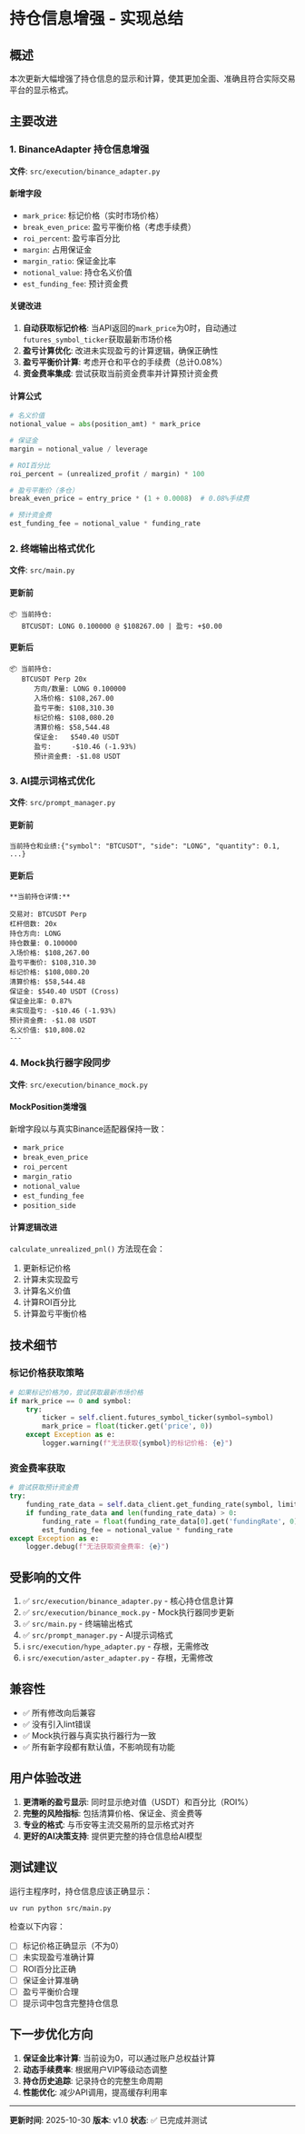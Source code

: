 # 持仓信息增强 - 实现总结

## 概述

本次更新大幅增强了持仓信息的显示和计算，使其更加全面、准确且符合实际交易平台的显示格式。

## 主要改进

### 1. BinanceAdapter 持仓信息增强

**文件**: `src/execution/binance_adapter.py`

#### 新增字段
- `mark_price`: 标记价格（实时市场价格）
- `break_even_price`: 盈亏平衡价格（考虑手续费）
- `roi_percent`: 盈亏率百分比
- `margin`: 占用保证金
- `margin_ratio`: 保证金比率
- `notional_value`: 持仓名义价值
- `est_funding_fee`: 预计资金费

#### 关键改进
1. **自动获取标记价格**: 当API返回的`mark_price`为0时，自动通过`futures_symbol_ticker`获取最新市场价格
2. **盈亏计算优化**: 改进未实现盈亏的计算逻辑，确保正确性
3. **盈亏平衡价计算**: 考虑开仓和平仓的手续费（总计0.08%）
4. **资金费率集成**: 尝试获取当前资金费率并计算预计资金费

#### 计算公式

```python
# 名义价值
notional_value = abs(position_amt) * mark_price

# 保证金
margin = notional_value / leverage

# ROI百分比
roi_percent = (unrealized_profit / margin) * 100

# 盈亏平衡价（多仓）
break_even_price = entry_price * (1 + 0.0008)  # 0.08%手续费

# 预计资金费
est_funding_fee = notional_value * funding_rate
```

### 2. 终端输出格式优化

**文件**: `src/main.py`

#### 更新前
```
📦 当前持仓:
   BTCUSDT: LONG 0.100000 @ $108267.00 | 盈亏: +$0.00
```

#### 更新后
```
📦 当前持仓:
   BTCUSDT Perp 20x
      方向/数量: LONG 0.100000
      入场价格: $108,267.00
      盈亏平衡: $108,310.30
      标记价格: $108,080.20
      清算价格: $58,544.48
      保证金:   $540.40 USDT
      盈亏:     -$10.46 (-1.93%)
      预计资金费: -$1.08 USDT
```

### 3. AI提示词格式优化

**文件**: `src/prompt_manager.py`

#### 更新前
```
当前持仓和业绩:{"symbol": "BTCUSDT", "side": "LONG", "quantity": 0.1, ...}
```

#### 更新后
```
**当前持仓详情:**

交易对: BTCUSDT Perp
杠杆倍数: 20x
持仓方向: LONG
持仓数量: 0.100000
入场价格: $108,267.00
盈亏平衡价: $108,310.30
标记价格: $108,080.20
清算价格: $58,544.48
保证金: $540.40 USDT (Cross)
保证金比率: 0.87%
未实现盈亏: -$10.46 (-1.93%)
预计资金费: -$1.08 USDT
名义价值: $10,808.02
---
```

### 4. Mock执行器字段同步

**文件**: `src/execution/binance_mock.py`

#### MockPosition类增强
新增字段以与真实Binance适配器保持一致：
- `mark_price`
- `break_even_price`
- `roi_percent`
- `margin_ratio`
- `notional_value`
- `est_funding_fee`
- `position_side`

#### 计算逻辑改进
`calculate_unrealized_pnl()` 方法现在会：
1. 更新标记价格
2. 计算未实现盈亏
3. 计算名义价值
4. 计算ROI百分比
5. 计算盈亏平衡价格

## 技术细节

### 标记价格获取策略
```python
# 如果标记价格为0，尝试获取最新市场价格
if mark_price == 0 and symbol:
    try:
        ticker = self.client.futures_symbol_ticker(symbol=symbol)
        mark_price = float(ticker.get('price', 0))
    except Exception as e:
        logger.warning(f"无法获取{symbol}的标记价格: {e}")
```

### 资金费率获取
```python
# 尝试获取预计资金费
try:
    funding_rate_data = self.data_client.get_funding_rate(symbol, limit=1)
    if funding_rate_data and len(funding_rate_data) > 0:
        funding_rate = float(funding_rate_data[0].get('fundingRate', 0))
        est_funding_fee = notional_value * funding_rate
except Exception as e:
    logger.debug(f"无法获取资金费率: {e}")
```

## 受影响的文件

1. ✅ `src/execution/binance_adapter.py` - 核心持仓信息计算
2. ✅ `src/execution/binance_mock.py` - Mock执行器同步更新
3. ✅ `src/main.py` - 终端输出格式
4. ✅ `src/prompt_manager.py` - AI提示词格式
5. ℹ️ `src/execution/hype_adapter.py` - 存根，无需修改
6. ℹ️ `src/execution/aster_adapter.py` - 存根，无需修改

## 兼容性

- ✅ 所有修改向后兼容
- ✅ 没有引入lint错误
- ✅ Mock执行器与真实执行器行为一致
- ✅ 所有新字段都有默认值，不影响现有功能

## 用户体验改进

1. **更清晰的盈亏显示**: 同时显示绝对值（USDT）和百分比（ROI%）
2. **完整的风险指标**: 包括清算价格、保证金、资金费等
3. **专业的格式**: 与币安等主流交易所的显示格式对齐
4. **更好的AI决策支持**: 提供更完整的持仓信息给AI模型

## 测试建议

运行主程序时，持仓信息应该正确显示：
```bash
uv run python src/main.py
```

检查以下内容：
- [ ] 标记价格正确显示（不为0）
- [ ] 未实现盈亏准确计算
- [ ] ROI百分比正确
- [ ] 保证金计算准确
- [ ] 盈亏平衡价合理
- [ ] 提示词中包含完整持仓信息

## 下一步优化方向

1. **保证金比率计算**: 当前设为0，可以通过账户总权益计算
2. **动态手续费率**: 根据用户VIP等级动态调整
3. **持仓历史追踪**: 记录持仓的完整生命周期
4. **性能优化**: 减少API调用，提高缓存利用率

---

**更新时间**: 2025-10-30
**版本**: v1.0
**状态**: ✅ 已完成并测试


